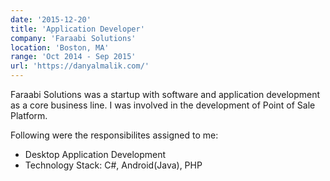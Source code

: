 ```yaml
---
date: '2015-12-20'
title: 'Application Developer'
company: 'Faraabi Solutions'
location: 'Boston, MA'
range: 'Oct 2014 - Sep 2015'
url: 'https://danyalmalik.com/'
---
```


Faraabi Solutions was a startup with software and application development as a core business line. I was involved in the development of Point of Sale Platform.

Following were the responsibilites assigned to me:

- Desktop Application Development
- Technology Stack: C#, Android(Java), PHP
